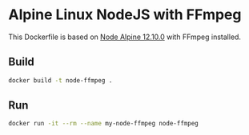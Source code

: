 # Alpine Linux NodeJS with FFmpeg

This Dockerfile is based on [Node Alpine 12.10.0](https://hub.docker.com/_/node/) with FFmpeg installed.


## Build
```bash
docker build -t node-ffmpeg .
```

## Run

```bash
docker run -it --rm --name my-node-ffmpeg node-ffmpeg
```
